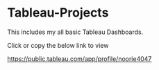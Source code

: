 # Tableau-Projects
This includes my all basic Tableau Dashboards.

Click or copy the below link to view

https://public.tableau.com/app/profile/noorie4047
